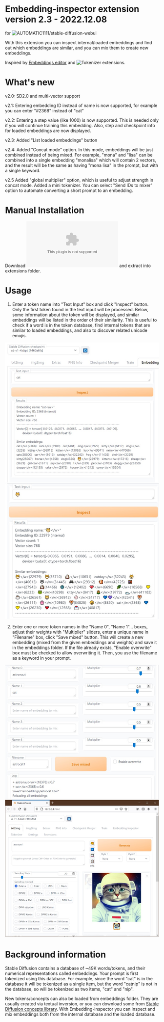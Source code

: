 # Embedding-inspector extension version 2.3 - 2022.12.08
for ![AUTOMATIC1111/stable-diffusion-webui](https://github.com/AUTOMATIC1111/stable-diffusion-webui/wiki/Extensions)

With this extension you can inspect internal/loaded embeddings and find out which embeddings are similar, and you can mix them to create new embeddings.

Inspired by [Embeddings editor](https://github.com/CodeExplode/stable-diffusion-webui-embedding-editor.git) and ![Tokenizer](https://github.com/AUTOMATIC1111/stable-diffusion-webui-tokenizer.git) extensions.

# What's new

v2.0: SD2.0 and multi-vector support 

v2.1: Entering embedding ID instead of name is now supported, for example you can enter "#2368" instead of "cat"

v2.2: Entering a step value (like 1000) is now supported. This is needed only if you will continue training this embedding. Also, step and checkpoint info for loaded embeddings are now displayed.

v2.3: Added "List loaded embeddings" button

v2.4: Added "Concat mode" option. In this mode, embeddings will be just combined instead of being mixed. For example, "mona" and "lisa" can be combined into a single embedding "monalisa" which will contain 2 vectors, and the result will be the same as having "mona lisa" in the prompt, but with a single keyword.

v2.5 Added "global multiplier" option, which is useful to adjust strength in concat mode. Added a mini tokenizer. You can select "Send IDs to mixer" option to automate converting a short prompt to an embedding.

# Manual Installation

Download ![embedding-inspector-main.zip](https://github.com/tkalayci71/embedding-inspector/archive/refs/heads/main.zip) and extract into extensions folder.

# Usage

1) Enter a token name into "Text Input" box and click "Inspect" button. Only the first token found in the text input will be processed. Below, some information about the token will be displayed, and similar embeddings will be listed in the order of their similarity. This is useful to check if a word is in the token database, find internal tokens that are similar to loaded embeddings, and also to discover related unicode emojis.

![image](screenshot1.jpg)
![image](screenshot4.jpg)

2) Enter one or more token names in the "Name 0", "Name 1"... boxes, adjust their weights with "Multiplier" sliders, enter a unique name in "Filename" box, click "Save mixed" button. This will create a new embedding (mixed from the given embeddings and weights) and save it in the embeddings folder. If the file already exists, "Enable overwrite" box must be checked to allow overwriting it.  Then, you use the filename as a keyword in your prompt.

![image](screenshot2.jpg)
![image](screenshot3.jpg)

# Background information

Stable Diffusion contains a database of ~49K words/tokens, and their numerical representations called embeddings. Your prompt is first tokenized using this database. For example, since the word "cat" is in the database it will be tokenized as a single item, but the word "catnip" is not in the database,  so will be tokenized as two items, "cat" and "nip". 

New tokens/concepts can also be loaded from embeddings folder. They are usually created via textual inversion, or you can download some from [Stable Diffusion concepts library](https://huggingface.co/sd-concepts-library). With Embedding-inspector you can inspect and mix embeddings both from the internal database and the loaded database.
